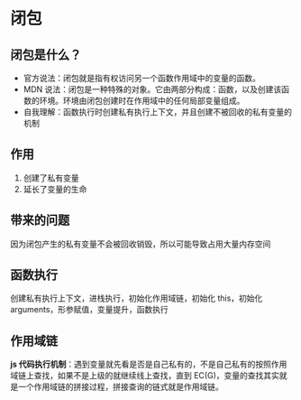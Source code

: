 # 闭包

## 闭包是什么？

- 官方说法：闭包就是指有权访问另一个函数作用域中的变量的函数。
- MDN 说法：闭包是一种特殊的对象。它由两部分构成：函数，以及创建该函数的环境。环境由闭包创建时在作用域中的任何局部变量组成。
- 自我理解：函数执行时创建私有执行上下文，并且创建不被回收的私有变量的机制

## 作用

1. 创建了私有变量
2. 延长了变量的生命

## 带来的问题

因为闭包产生的私有变量不会被回收销毁，所以可能导致占用大量内存空间

## 函数执行

创建私有执行上下文，进栈执行，初始化作用域链，初始化 this，初始化 arguments，形参赋值，变量提升，函数执行

## 作用域链

**js 代码执行机制**：遇到变量就先看是否是自己私有的，不是自己私有的按照作用域链上查找，如果不是上级的就继续线上查找，直到 EC(G)，变量的查找其实就是一个作用域链的拼接过程，拼接查询的链式就是作用域链。

